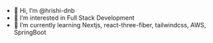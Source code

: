 -   👋 Hi, I’m @hrishi-dnb
-   👀 I’m interested in Full Stack Development
-   🌱 I’m currently learning Nextjs, react-three-fiber, tailwindcss, AWS, SpringBoot
<!---
-   💞️ I’m looking to collaborate on
-   📫 How to reach me hrishikesh@denbu.io

-   hrishi-dnb/hrishi-dnb is a ✨ special ✨ repository because its `README.md` (this file) appears on your GitHub profile.
    You can click the Preview link to take a look at your changes.
    --->
